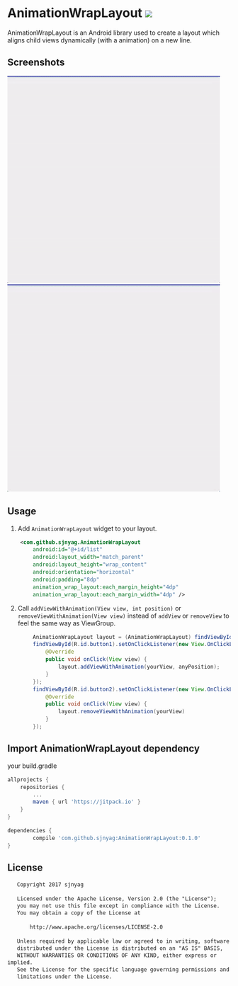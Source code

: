# AnimationWrapLayout [![](https://jitpack.io/v/sjnyag/AnimationWrapLayout.svg)](https://jitpack.io/#sjnyag/AnimationWrapLayout)
AnimationWrapLayout is an Android library used to create a layout which aligns child views dynamically (with a animation) on a new line.

Screenshots
-----------

![Demo Screenshot 1][1]
![Demo Screenshot 2][2]

Usage
-----

1. Add ``AnimationWrapLayout`` widget to your layout.

```xml
    <com.github.sjnyag.AnimationWrapLayout
        android:id="@+id/list"
        android:layout_width="match_parent"
        android:layout_height="wrap_content"
        android:orientation="horizontal"
        android:padding="8dp"
        animation_wrap_layout:each_margin_height="4dp"
        animation_wrap_layout:each_margin_width="4dp" />
```

2. Call ``addViewWithAnimation(View view, int position)`` or ``removeViewWithAnimation(View view)`` instead of ``addView`` or ``removeView`` to feel the same way as ViewGroup. 

```java
        AnimationWrapLayout layout = (AnimationWrapLayout) findViewById(R.id.list);
        findViewById(R.id.button1).setOnClickListener(new View.OnClickListener() {
            @Override
            public void onClick(View view) {
                layout.addViewWithAnimation(yourView, anyPosition);
            }
        });
        findViewById(R.id.button2).setOnClickListener(new View.OnClickListener() {
            @Override
            public void onClick(View view) {
                layout.removeViewWithAnimation(yourView)
            }
        });
```

Import AnimationWrapLayout dependency
--------------------------------

your build.gradle
```groovy
allprojects {
    repositories {
        ...
        maven { url 'https://jitpack.io' }
    }
}
```


```groovy
dependencies {
        compile 'com.github.sjnyag:AnimationWrapLayout:0.1.0'
}
```

License
-------
```
   Copyright 2017 sjnyag

   Licensed under the Apache License, Version 2.0 (the "License");
   you may not use this file except in compliance with the License.
   You may obtain a copy of the License at

       http://www.apache.org/licenses/LICENSE-2.0

   Unless required by applicable law or agreed to in writing, software
   distributed under the License is distributed on an "AS IS" BASIS,
   WITHOUT WARRANTIES OR CONDITIONS OF ANY KIND, either express or implied.
   See the License for the specific language governing permissions and
   limitations under the License.
```

[1]: ./same_size.gif
[2]: ./random_size.gif
